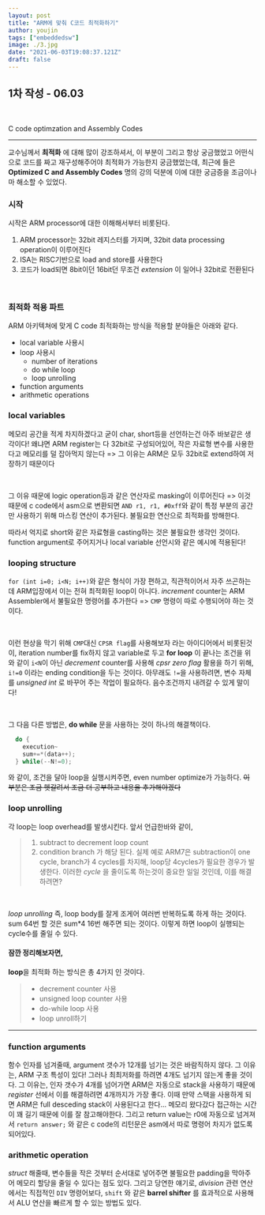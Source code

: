 ```yaml
---
layout: post
title: "ARM에 맞춰 C코드 최적화하기"
author: youjin
tags: ["embeddedsw"]
image: ./3.jpg
date: "2021-06-03T19:08:37.121Z"
draft: false
---
```

## 1차 작성 - 06.03

<br />

<a>C code optimzation and Assembly Codes</a>

---

교수님께서 **최적화** 에 대해 많이 강조하셔서, 이 부분이 그리고 항상 궁금했었고 어떤식으로 코드를 짜고 재구성해주어야 최적화가 가능한지 궁금했었는데, 최근에 들은 **Optimized C and Assembly Codes** 명의 강의 덕분에 이에 대한 궁금증을 조금이나마 해소할 수 있었다.

### 시작
시작은 ARM processor에 대한 이해해서부터 비롯된다.
1. ARM processor는 32bit 레지스터를 가지며, 32bit data processing operation이 이루어진다
2. ISA는 RISC기반으로 load and store를 사용한다
3. 코드가 load되면 8bit이던 16bit던 무조건 *extension* 이 일어나 32bit로 전환된다

<br>

### 최적화 적용 파트
ARM 아키텍쳐에 맞게 C code 최적화하는 방식을 적용할 분야들은 아래와 같다.
- local variable 사용시
- loop 사용시
  - number of iterations
  - do while loop
  - loop unrolling
- function arguments
- arithmetic operations


### local variables

메모리 공간을 적게 차지하겠다고 굳이 char, short등을 선언하는건 아주 바보같은 생각이다! 왜냐면 ARM register는 다 32bit로 구성되어있어, 작은 자료형 변수를 사용한다고 메모리를 덜 잡아먹지 않는다 => 그 이유는 ARM은 모두 32bit로 extend하여 저장하기 때문이다

<br>

그 이유 때문에 logic operation등과 같은 연산자로 masking이 이루어진다 => 이것 때문에 c code에서 asm으로 변환되면 `AND r1, r1, #0xff`와 같이 특정 부분의 공간만 사용하기 위해 마스킹 연산이 추가된다. 불필요한 연산으로 최적화를 방해한다.

따라서 억지로 short와 같은 자료형을 casting하는 것은 불필요한 생각인 것이다. function argument로 주어지거나 local variable 선언시와 같은 예시에 적용된다!

### looping structure

`for (int i=0; i<N; i++)`와 같은 형식이 가장 편하고, 직관적이어서 자주 쓰곤하는데 ARM입장에서 이는 전혀 최적화된 loop이 아니다. *increment* counter는 ARM Assembler에서 불필요한 명령어를 추가한다 => `CMP` 명령이 따로 수행되어야 하는 것이다.

<br>

이런 현상을 막기 위해 `CMP`대신 `CPSR flag`를 사용해보자 라는 아이디어에서 비롯된것이, iteration number를 fix하지 않고 variable로 두고 **for loop** 이 끝나는 조건을 위와 같이 `i<N`이 아닌 *decrement*  counter를 사용해 *cpsr zero flag* 활용을 하기 위해, `i!=0` 이라는 ending condition을 두는 것이다. 아무래도 `!=`을 사용하려면, 변수 자체를 *unsigned int* 로 바꾸어 주는 작업이 필요하다. 음수조건까지 내려갈 수 있게 말이다!

<br>

그 다음 다른 방법은,  **do while** 문을 사용하는 것이 하나의 해결책이다.

```c
  do {
    execution~
    sum+=*(data++);
  } while(--N!=0);
```

와 같이, 조건을 달아 loop을 실행시켜주면, even number optimize가 가능하다. ~~이 부분은 조금 헷갈려서 조금 더 공부하고 내용을 추가해야겠다~~

### loop unrolling

각 loop는 loop overhead를 발생시킨다. 앞서 언급한바와 같이,
> 1. subtract to decrement loop count
> 2. condition branch
가 해당 된다. 실제 예로 ARM7은 subtraction이 one cycle, branch가 4 cycles를 차지해, loop당 4cycles가 필요한 경우가 발생한다. 이러한 *cycle* 을 줄이도록 하는것이 중요한 일일 것인데, 이를 해결하려면?

<br>

*loop unrolling* 즉, loop body를 잘게 조게어 여러번 반복하도록 하게 하는 것이다. sum 64번 할 것은 sum*4 16번 해주면 되는 것이다. 이렇게 하면 loop이 실행되는 cycle수를 줄일 수 있다.

#### 잠깐 정리해보자면,
**loop**을 최적화 하는 방식은 총 4가지 인 것이다.
> - decrement counter 사용
> - unsigned loop counter 사용
> - do-while loop 사용
> - loop unroll하기

---

### function arguments

함수 인자를 넘겨줄때, argument 갯수가 12개를 넘기는 것은 바람직하지 않다. 그 이유는, ARM 구조 특성이 있다! 그러나 최최저화를 하려면 4개도 넘기지 않는게 좋을 것이다. 그 이유는, 인자 갯수가 4개를 넘어가면 ARM은 자동으로 stack을 사용하기 때문에 *register* 선에서 이를 해결하려면 4개까지가 가장 좋다. 이때 만약 스택을 사용하게 되면 ARM은 full desceding stack이 사용된다고 한다... 메모리 왔다갔다 접근하는 시간이 꽤 길기 때문에 이를 잘 참고해야한다. 그리고 return value는 r0에 자동으로 넘겨져서 `return answer;` 와 같은 c code의 리턴문은 asm에서 따로 명령어 차지가 없도록 되어있다.

### arithmetic operation

*struct* 해줄때, 변수들을 작은 것부터 순서대로 넣어주면 불필요한 padding을 막아주어 메모리 할당을 줄일 수 있다는 점도 있다. 그리고 당연한 얘기로, *division* 관련 연산에서는 직접적인 `DIV` 명령어보다, `shift` 와 같은 **barrel shifter** 를 효과적으로 사용해서 ALU 연산을 빠르게 할 수 있는 방법도 있다.

<br>
